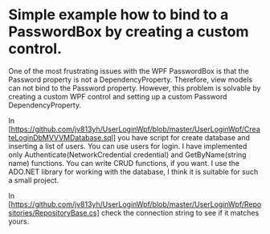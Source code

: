 # Simple example how to bind to a PasswordBox by creating a custom control. 

One of the most frustrating issues with the WPF PasswordBox is that the Password property is not a DependencyProperty. 
Therefore, view models can not bind to the Password property. 
However, this problem is solvable by creating a custom WPF control and setting up a custom Password DependencyProperty. 

In [https://github.com/jv813yh/UserLoginWpf/blob/master/UserLoginWpf/CreateLoginDbMVVVMDatabase.sql] you have script for create database and inserting a list of users.
You can use users for login. I have implemented only Authenticate(NetworkCredential credential) and GetByName(string name) functions. 
You can write CRUD functions, if you want.
I use the ADO.NET library for working with the database, I think it is suitable for such a small project.

In [https://github.com/jv813yh/UserLoginWpf/blob/master/UserLoginWpf/Repositories/RepositoryBase.cs] check the connection string to see if it matches yours.


